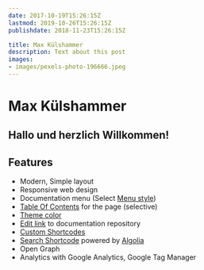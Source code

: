 ```yaml
---
date: 2017-10-19T15:26:15Z
lastmod: 2019-10-26T15:26:15Z
publishdate: 2018-11-23T15:26:15Z

title: Max Külshammer
description: Text about this post
images:
- images/pexels-photo-196666.jpeg
---
```


# Max Külshammer

## Hallo und herzlich Willkommen!

## Features

* Modern, Simple layout
* Responsive web design
* Documentation menu (Select [Menu style](getting-started/screenshot/#menu-style))
* [Table Of Contents](sample/table-of-contents/) for the page (selective)
* [Theme color](getting-started/screenshot/#theme-color)
* [Edit link](getting-started/screenshot/#edit-link) to documentation repository
* [Custom Shortcodes](sample/custom-shortcodes/)
* [Search Shortcode](sample/search-shortcode/) powered by [Algolia](https://www.algolia.com/)
* Open Graph
* Analytics with Google Analytics, Google Tag Manager
